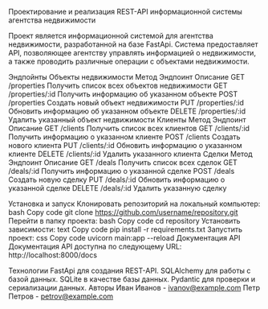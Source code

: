 Проектирование и реализация REST-API информационной системы агентства недвижимости

Проект является информационной системой для агентства недвижимости, разработанной на базе FastApi. Система предоставляет API, позволяющее агентству управлять информацией о недвижимости, а также проводить различные операции с объектами недвижимости.


Эндпойнты
Объекты недвижимости
Метод	Эндпоинт	Описание
GET	/properties	Получить список всех объектов недвижимости
GET	/properties/:id	Получить информацию об указанном объекте
POST	/properties	Создать новый объект недвижимости
PUT	/properties/:id	Обновить информацию об указанном объекте
DELETE	/properties/:id	Удалить указанный объект недвижимости
Клиенты
Метод	Эндпоинт	Описание
GET	/clients	Получить список всех клиентов
GET	/clients/:id	Получить информацию о указанном клиенте
POST	/clients	Создать нового клиента
PUT	/clients/:id	Обновить информацию о указанном клиенте
DELETE	/clients/:id	Удалить указанного клиента
Сделки
Метод	Эндпоинт	Описание
GET	/deals	Получить список всех сделок
GET	/deals/:id	Получить информацию о указанной сделке
POST	/deals	Создать новую сделку
PUT	/deals/:id	Обновить информацию о указанной сделке
DELETE	/deals/:id	Удалить указанную сделку



Установка и запуск
Клонировать репозиторий на локальный компьютер:
bash
Copy code
git clone https://github.com/username/repository.git
Перейти в папку проекта:
bash
Copy code
cd repository
Установить зависимости:
text
Copy code
pip install -r requirements.txt
Запустить проект:
css
Copy code
uvicorn main:app --reload
Документация API
Документация API доступна по следующему URL: http://localhost:8000/docs

Технологии
FastApi для создания REST-API.
SQLAlchemy для работы с базой данных.
SQLite в качестве базы данных.
Pydantic для проверки и сериализации данных.
Авторы
Иван Иванов - ivanov@example.com
Петр Петров - petrov@example.com




